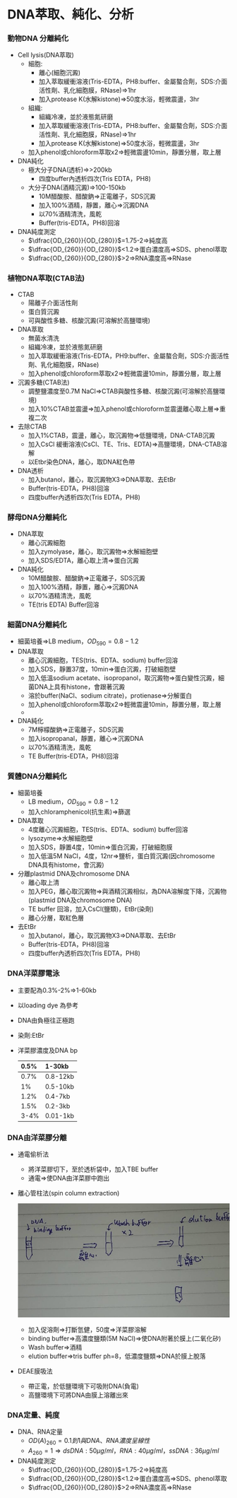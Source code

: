 # DNA萃取、純化、分析

### 動物DNA 分離純化

- Cell lysis(DNA萃取)
    - 細胞:
        - 離心(細胞沉澱)
        - 加入萃取緩衝溶液(Tris-EDTA，PH8:buffer、金屬螯合劑，SDS:介面活性劑、乳化細胞膜，RNase)⇒1hr
        - 加入protease K(水解kistone)⇒50度水浴，輕微震盪，3hr
    - 組織:
        - 組織冷凍，並於液態氮研磨
        - 加入萃取緩衝溶液(Tris-EDTA，PH8:buffer、金屬螯合劑，SDS:介面活性劑、乳化細胞膜，RNase)⇒1hr
        - 加入protease K(水解kistone)⇒50度水浴，輕微震盪，3hr
    - 加入phenol或chloroform萃取x2⇒輕微震盪10min，靜置分層，取上層
- DNA純化
    - 極大分子DNA(透析)⇒>200kb
        - 四度buffer內透析四次(Tris EDTA，PH8)
    - 大分子DNA(酒精沉澱)⇒100-150kb
        - 10M醋酸胺、醋酸鈉⇒正電離子，SDS沉澱
        - 加入100%酒精，靜置，離心⇒沉澱DNA
        - 以70%酒精清洗，風乾
        - Buffer(tris-EDTA，PH8)回溶
- DNA純度測定
    - $\dfrac{OD_{260}}{OD_{280}}$=1.75-2⇒純度高
    - $\dfrac{OD_{260}}{OD_{280}}$<1.2⇒蛋白濃度高⇒SDS、phenol萃取
    - $\dfrac{OD_{260}}{OD_{280}}$>2⇒RNA濃度高⇒RNase

### 植物DNA萃取(CTAB法)

- CTAB
    - 陽離子介面活性劑
    - 蛋白質沉澱
    - 可與酸性多糖、核酸沉澱(可溶解於高鹽環境)
- DNA萃取
    - 無菌水清洗
    - 組織冷凍，並於液態氮研磨
    - 加入萃取緩衝溶液(Tris-EDTA，PH9:buffer、金屬螯合劑，SDS:介面活性劑、乳化細胞膜，RNase)
    - 加入phenol或chloroform萃取x2⇒輕微震盪10min，靜置分層，取上層
- 沉澱多糖(CTAB法)
    - 調整鹽濃度至0.7M NaCl⇒CTAB與酸性多糖、核酸沉澱(可溶解於高鹽環境)
    - 加入10%CTAB並震盪⇒加入phenol或chloroform並震盪離心取上層⇒重複二次
- 去除CTAB
    - 加入1%CTAB，震盪，離心，取沉澱物⇒低鹽環境，DNA-CTAB沉澱
    - 加入CsCl 緩衝溶液(CsCl、TE、Tris、EDTA)⇒高鹽環境，DNA-CTAB溶解
    - 以Etbr染色DNA，離心，取DNA紅色帶
- DNA透析
    - 加入butanol，離心，取沉澱物X3⇒DNA萃取、去EtBr
    - Buffer(tris-EDTA，PH8)回溶
    - 四度buffer內透析四次(Tris EDTA，PH8)

### 酵母DNA分離純化

- DNA萃取
    - 離心沉澱細胞
    - 加入zymolyase，離心，取沉澱物⇒水解細胞壁
    - 加入SDS/EDTA，離心取上清⇒蛋白沉澱
- DNA純化
    - 10M醋酸胺、醋酸鈉⇒正電離子，SDS沉澱
    - 加入100%酒精，靜置，離心⇒沉澱DNA
    - 以70%酒精清洗，風乾
    - TE(tris EDTA) Buffer回溶

### 細菌DNA分離純化

- 細菌培養⇒LB medium，$OD_{590}=0.8-1.2$
- DNA萃取
    - 離心沉澱細胞，TES(tris、EDTA、sodium) buffer回溶
    - 加入SDS，靜置37度，10min⇒蛋白沉澱，打破細胞壁
    - 加入低溫sodium acetate、isopropanol，取沉澱物⇒蛋白變性沉澱，細菌DNA上具有histone，會跟著沉澱
    - 溶於buffer(NaCl、sodium citrate)，protienase⇒分解蛋白
    - 加入phenol或chloroform萃取x2⇒輕微震盪10min，靜置分層，取上層
    - 
- DNA純化
    - 7M檸檬酸鈉⇒正電離子，SDS沉澱
    - 加入isopropanal，靜置，離心⇒沉澱DNA
    - 以70%酒精清洗，風乾
    - TE Buffer(tris-EDTA，PH8)回溶

### 質體DNA分離純化

- 細菌培養
    - LB medium，$OD_{590}=0.8-1.2$
    - 加入chloramphenicol(抗生素)⇒篩選
- DNA萃取
    - 4度離心沉澱細胞，TES(tris、EDTA、sodium) buffer回溶
    - lysozyme⇒水解細胞壁
    - 加入SDS，靜置4度，10min⇒蛋白沉澱，打破細胞膜
    - 加入低溫5M NaCl，4度，12nr⇒鹽析，蛋白質沉澱(因chromosome DNA具有histome，會沉澱)
- 分離plastmid DNA及chromosome DNA
    - 離心取上清
    - 加入PEG，離心取沉澱物⇒與酒精沉澱相似，為DNA溶解度下降，沉澱物(plastmid DNA及chromosome DNA)
    - TE buffer 回溶，加入CsCl(鹽類)，EtBr(染劑)
    - 離心分層，取紅色層
- 去EtBr
    - 加入butanol，離心，取沉澱物X3⇒DNA萃取、去EtBr
    - Buffer(tris-EDTA，PH8)回溶
    - 四度buffer內透析四次(Tris EDTA，PH8)

### DNA洋菜膠電泳

- 主要配為0.3%-2%⇒1-60kb
- 以loading dye 為參考
- DNA由負極往正極跑
- 染劑:EtBr
- 洋菜膠濃度及DNA bp
    
    
    | 0.5% | 1-30kb |
    | --- | --- |
    | 0.7% | 0.8-12kb |
    | 1% | 0.5-10kb |
    | 1.2% | 0.4-7kb |
    | 1.5% | 0.2-3kb |
    | 3-4% | 0.01-1kb |

### DNA由洋菜膠分離

- 通電偷析法
    - 將洋菜膠切下，至於透析袋中，加入TBE buffer
    - 通電⇒使DNA由洋菜膠中跑出
- 離心管柱法(spin column extraction)
    
    ![47568.jpg](DNA%E8%90%83%E5%8F%96%E3%80%81%E7%B4%94%E5%8C%96%E3%80%81%E5%88%86%E6%9E%90%200d541e89707a495cabb9bda99408d9fc/47568.jpg)
    
    - 加入促溶劑⇒打斷氫健，50度⇒洋菜膠溶解
    - binding buffer⇒高濃度鹽類(5M NaCl)⇒使DNA附著於膜上(二氧化矽)
    - Wash buffer⇒酒精
    - elution buffer⇒tris buffer ph=8，低濃度鹽類⇒DNA於膜上脫落
- DEAE膜吸法
    - 帶正電，於低鹽環境下可吸附DNA(負電)
    - 高鹽環境下可將DNA由膜上溶離出來

### DNA定量、純度

- DNA、RNA定量
    - $OD(A)_{260}=0.1到1與DNA、RNA濃度呈線性$
    - $A_{260}=1\Rightarrow dsDNA:50\mu g/ml，RNA:40\mu g/ml，ssDNA:36\mu g/ml$
- DNA純度測定
    - $\dfrac{OD_{260}}{OD_{280}}$=1.75-2⇒純度高
    - $\dfrac{OD_{260}}{OD_{280}}$<1.2⇒蛋白濃度高⇒SDS、phenol萃取
    - $\dfrac{OD_{260}}{OD_{280}}$>2⇒RNA濃度高⇒RNase